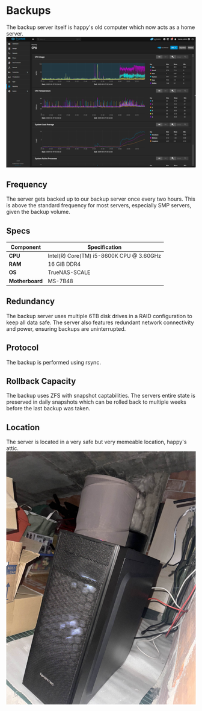 # Backups
The backup server itself is happy's old computer which now acts as a home server.
![panel](images/panel.png)

## Frequency
The server gets backed up to our backup server once every two hours. This is above the standard frequency for most servers, especially SMP servers, given the backup volume.

## Specs
| Component                | Specification                                                  |
|--------------------------|----------------------------------------------------------------|
| **CPU**                 | Intel(R) Core(TM) i5-8600K CPU @ 3.60GHz         |
| **RAM**                 | 16 GiB DDR4 |
| **OS**                 | TrueNAS-SCALE |
| **Motherboard**                 | MS-7B48 |

## Redundancy
The backup server uses multiple 6TB disk drives in a RAID configuration to keep all data safe. The server also features redundant network connectivity and power, ensuring backups are uninterrupted.

## Protocol
The backup is performed using rsync.

## Rollback Capacity
The backup uses ZFS with snapshot captabilities. The servers entire state is preserved in daily snapshots which can be rolled back to multiple weeks before the last backup was taken.

## Location
The server is located in a very safe but very memeable location, happy's attic.
![location](images/server.jpg)